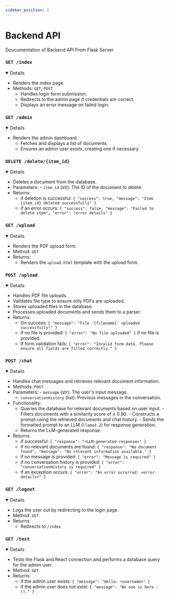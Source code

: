 ```yaml
---
sidebar_position: 2
---
```


<!--Overview Section-->
# Backend API 

Doucumentation of Backend API From Flask Server

### `GET /index`
<details open="True"> 

- Renders the index page. 
- Methods: `GET`, `POST` 
    - Handles login form submission. 
	- Redirects to the admin page if credentials are correct. 
	- Displays an error message on failed login. 

</details> 


### `GET /admin`
<details open="True"> 

- Renders the admin dashboard. 
	- Fetches and displays a list of documents. 
	- Ensures an admin user exists, creating one if necessary. 

</details>

### `DELETE /delete/{item_id}`
<details open="True"> 
	
- Deletes a document from the database. 
- Parameters: - `item_id` (int): The ID of the document to delete. 
- Returns: 
  - if deletion is successful: `{ "success": true, "message": "Item {item_id} deleted successfully" }` 
  - if an error occurs:  `{ "success": false, "message": "Failed to delete item", "error": "error details" }`
 
</details>

### `GET /upload`

<details open="True">
	
- Renders the PDF upload form.
- Method: `GET` 
- Returns: 
  - Renders the `upload.html` template with the upload form. 
  
</details>

### `POST /upload`

<details open="True"> 
	
- Handles PDF file uploads. 
- Validates file type to ensure only PDFs are uploaded. 
- Stores uploaded files in the database. 
- Processes uploaded documents and sends them to a parser. 
- Returns: 
   - On success: `{ "message": "File '{filename}' uploaded successfully!" }` 
   - if no file is provided: `{ "error": "No file uploaded" }` if no file is provided. 
   - if form validation fails: `{ "error": "Invalid form data. Please ensure all fields are filled correctly." }` 
 
</details>


### `POST /chat`
<details open="True"> 
	
- Handles chat messages and retrieves relevant document information. 
- Methods: `POST` 
- Parameters: - `message` (str): The user's input message. 
	- `conversationHistory` (list): Previous messages in the conversation. 
- Functionality: 
	- Queries the database for relevant documents based on user input. - Filters documents with a similarity score of ≥ 0.90. - Constructs a prompt using the retrieved documents and chat history. - Sends the formatted prompt to an LLM (`llama3.2`) for response generation. 
    - Returns the LLM-generated response. 
- Returns: 
   - if successful: `{ "response": "<LLM-generated response>" }` 
   - if no relevant documents are found: `{ "response": "No document found", "message": "No relevant information available." }`  
   - if no message is provided: `{ "error": "Message is required" }` 
   - if no conversation history is provided: `{ "error": "conversationHistory is required" }` 
   - if an exception occurs: `{ "error": "An error occurred: <error details>" }` 
   
</details>
		
### `GET /logout`
<details open="True"> 
	
- Logs the user out by redirecting to the login page. 
- Method: `GET` 
- Returns:
  - Redirects to `/index`
 
</details>

### `GET /test`
<details open="True"> 
	
- Tests the Flask and React connection and performs a database query for the admin user. 
- Method: `GET` 
- Returns: 
	 - if the admin user exists: `{ "message": "Hello: <username>" }`  
	 - if the admin user does not exist: `{ "message": "No one is here :()." }`  
</details>
